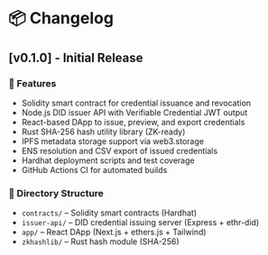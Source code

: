 # 📦 Changelog

## [v0.1.0] - Initial Release

### 🚀 Features
- Solidity smart contract for credential issuance and revocation
- Node.js DID issuer API with Verifiable Credential JWT output
- React-based DApp to issue, preview, and export credentials
- Rust SHA-256 hash utility library (ZK-ready)
- IPFS metadata storage support via web3.storage
- ENS resolution and CSV export of issued credentials
- Hardhat deployment scripts and test coverage
- GitHub Actions CI for automated builds

### 📁 Directory Structure
- `contracts/` – Solidity smart contracts (Hardhat)
- `issuer-api/` – DID credential issuing server (Express + ethr-did)
- `app/` – React DApp (Next.js + ethers.js + Tailwind)
- `zkhashlib/` – Rust hash module (SHA-256)
